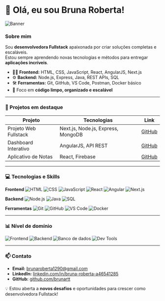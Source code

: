 # 👋 Olá, eu sou Bruna Roberta!

![Banner](https://c.tenor.com/8Ebk8vMptg4AAAAC/coding.gif)

### Sobre mim
Sou **desenvolvedora Fullstack** apaixonada por criar soluções completas e escaláveis.  
Estou sempre aprendendo novas tecnologias e métodos para entregar **aplicações incríveis**.

- 👩‍💻 **Frontend:** HTML, CSS, JavaScript, React, AngularJS, Next.js  
- ⚙️ **Backend:** Node.js, Express, Java, REST APIs, SQL  
- 🛠 **Ferramentas:** Git, GitHub, VS Code, Postman, Docker básico  
- 🎯 Foco em **código limpo, organizado e escalável**  

---

### 🚀 Projetos em destaque
| Projeto | Tecnologias | Link |
|---------|------------|------|
| Projeto Web Fullstack | Next.js, Node.js, Express, MongoDB | [GitHub](https://github.com/brunartt) |
| Dashboard Interativo | AngularJS, API REST | [GitHub](https://github.com/brunartt) |
| Aplicativo de Notas | React, Firebase | [GitHub](https://github.com/brunartt) |

---

### 💻 Tecnologias e Skills

**Frontend**
![HTML](https://img.shields.io/badge/HTML-E34F26?style=for-the-badge&logo=html5&logoColor=white)
![CSS](https://img.shields.io/badge/CSS-1572B6?style=for-the-badge&logo=css3&logoColor=white)
![JavaScript](https://img.shields.io/badge/JS-F7DF1E?style=for-the-badge&logo=javascript&logoColor=black)
![React](https://img.shields.io/badge/React-61DAFB?style=for-the-badge&logo=react&logoColor=black)
![Angular](https://img.shields.io/badge/Angular-DD0031?style=for-the-badge&logo=angular&logoColor=white)
![Next.js](https://img.shields.io/badge/Next.js-000000?style=for-the-badge&logo=next.js&logoColor=white)

**Backend**
![Node.js](https://img.shields.io/badge/Node.js-339933?style=for-the-badge&logo=node.js&logoColor=white)
![Java](https://img.shields.io/badge/Java-007396?style=for-the-badge&logo=java&logoColor=white)
![SQL](https://img.shields.io/badge/SQL-005C9E?style=for-the-badge&logo=postgresql&logoColor=white)

**Ferramentas**
![Git](https://img.shields.io/badge/Git-F05032?style=for-the-badge&logo=git&logoColor=white)
![GitHub](https://img.shields.io/badge/GitHub-181717?style=for-the-badge&logo=github&logoColor=white)
![VS Code](https://img.shields.io/badge/VS%20Code-007ACC?style=for-the-badge&logo=visual-studio-code&logoColor=white)
![Docker](https://img.shields.io/badge/Docker-2496ED?style=for-the-badge&logo=docker&logoColor=white)

---

### 📊 Nível de domínio
![Frontend](https://progress-bar.dev/90/?title=Frontend)
![Backend](https://progress-bar.dev/75/?title=Backend)
![Banco de dados](https://progress-bar.dev/70/?title=DB)
![Dev Tools](https://progress-bar.dev/80/?title=DevTools)

---

### 📫 Contato
- **Email:** [brunaroberta1290@gmail.com](mailto:brunaroberta1290@gmail.com)  
- **LinkedIn:** [linkedin.com/in/bruna-roberta-a46541285](https://www.linkedin.com/in/bruna-roberta-a46541285)  
- **GitHub:** [github.com/brunartt](https://github.com/brunartt)  

💡 Estou aberta a **novos desafios** e oportunidades para crescer como desenvolvedora Fullstack!
